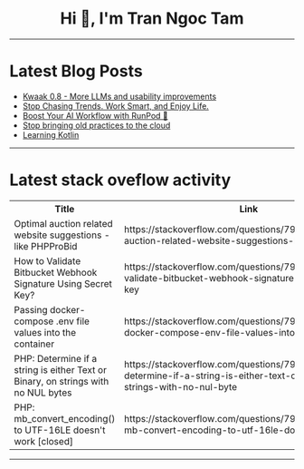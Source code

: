 <h1 align="center">Hi 👋, I'm Tran Ngoc Tam</h1>

---

# Latest Blog Posts 
<!-- BLOG-POST-LIST:START -->
- [Kwaak 0.8 - More LLMs and usability improvements](https://dev.to/timonv/kwaak-08-more-llms-and-usability-improvements-35b7)
- [Stop Chasing Trends. Work Smart, and Enjoy Life.](https://dev.to/msameerbm/stop-chasing-trends-work-smart-and-enjoy-life-128g)
- [Boost Your AI Workflow with RunPod 🚀](https://dev.to/lahcenassmira/boost-your-ai-workflow-with-runpod-30f9)
- [Stop bringing old practices to the cloud](https://dev.to/aws-builders/stop-bringing-old-practices-to-the-cloud-b1m)
- [Learning Kotlin](https://dev.to/__masashi__/learning-kotlin-3nbe)
<!-- BLOG-POST-LIST:END -->

---

# Latest stack oveflow activity
<table>
  <tr><th>Title</th><th>Link</th></tr>
  <!-- STACKOVERFLOW:START --><tr><td>Optimal auction related website suggestions - like PHPProBid</td><td>https://stackoverflow.com/questions/79421523/optimal-auction-related-website-suggestions-like-phpprobid</td></tr><tr><td>How to Validate Bitbucket Webhook Signature Using Secret Key?</td><td>https://stackoverflow.com/questions/79421392/how-to-validate-bitbucket-webhook-signature-using-secret-key</td></tr><tr><td>Passing docker-compose .env file values into the container</td><td>https://stackoverflow.com/questions/79421072/passing-docker-compose-env-file-values-into-the-container</td></tr><tr><td>PHP: Determine if a string is either Text or Binary, on strings with no NUL bytes</td><td>https://stackoverflow.com/questions/79420986/php-determine-if-a-string-is-either-text-or-binary-on-strings-with-no-nul-byte</td></tr><tr><td>PHP: mb_convert_encoding&lpar;&rpar; to UTF-16LE doesn&#39;t work [closed]</td><td>https://stackoverflow.com/questions/79420865/php-mb-convert-encoding-to-utf-16le-doesnt-work</td></tr><!-- STACKOVERFLOW:END -->
</table>

---


